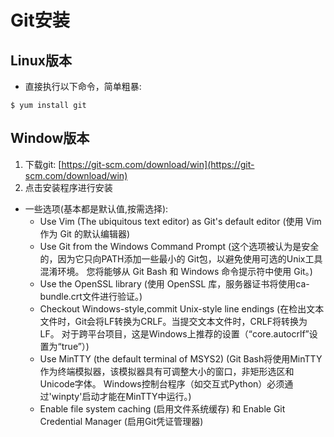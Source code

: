 # Git安装
## Linux版本
* 直接执行以下命令，简单粗暴:
```
$ yum install git
```
## Window版本
1. 下载git: [https://git-scm.com/download/win](https://git-scm.com/download/win)
2. 点击安装程序进行安装
* 一些选项(基本都是默认值,按需选择):
    * Use Vim (The ubiquitous text editor) as Git's default editor  (使用 Vim 作为 Git 的默认编辑器)
    * Use Git from the Windows Command Prompt (这个选项被认为是安全的，因为它只向PATH添加一些最小的 Git包，以避免使用可选的Unix工具混淆环境。 您将能够从 Git Bash 和 Windows 命令提示符中使用 Git。)
    * Use the OpenSSL library (使用 OpenSSL 库，服务器证书将使用ca-bundle.crt文件进行验证。)
    * Checkout Windows-style,commit Unix-style line endings (在检出文本文件时，Git会将LF转换为CRLF。当提交文本文件时，CRLF将转换为LF。 对于跨平台项目，这是Windows上推荐的设置（“core.autocrlf”设置为“true”）)
    * Use MinTTY (the default terminal of MSYS2) (Git Bash将使用MinTTY作为终端模拟器，该模拟器具有可调整大小的窗口，非矩形选区和Unicode字体。 Windows控制台程序（如交互式Python）必须通过'winpty'启动才能在MinTTY中运行。)
    * Enable file system caching (启用文件系统缓存) 和 Enable Git Credential Manager (启用Git凭证管理器)